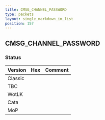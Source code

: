 ```yaml
---
title: CMSG_CHANNEL_PASSWORD
type: packets
layout: single_markdown_in_list
position: 157
---
```


## CMSG_CHANNEL_PASSWORD

### Status

Version | Hex | Comment
---------- | ---------- | ---------- 
Classic |  |  
TBC |  |  
WotLK |  |  
Cata |  |  
MoP |  |  